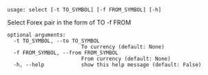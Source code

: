 ```
usage: select [-t TO_SYMBOL] [-f FROM_SYMBOL] [-h]
```

Select Forex pair in the form of TO -f FROM

```
optional arguments:
  -t TO_SYMBOL, --to TO_SYMBOL
                        To currency (default: None)
  -f FROM_SYMBOL, --from FROM_SYMBOL
                        From currency (default: None)
  -h, --help            show this help message (default: False)
  ```
